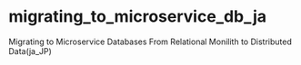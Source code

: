 # migrating_to_microservice_db_ja
Migrating to Microservice Databases From Relational Monilith to Distributed Data(ja_JP)
